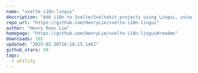 ```yaml
---
name: "svelte-i18n-lingui"
description: "Add i18n to Svelte/Sveltekit projects using Lingui, using message as the catalog id"
repo_url: "https://github.com/HenryLie/svelte-i18n-lingui"
author: "Henry Roes Lie"
homepage: "https://github.com/HenryLie/svelte-i18n-lingui#readme"
downloads: 102
updated: "2025-02-20T16:18:15.146Z"
github_stars: 28
tags: 
  - utility
---
```


